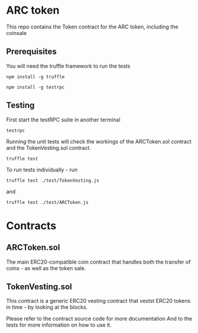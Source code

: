 # ARC token

This repo contains the Token contract for the ARC token, including the coinsale

## Prerequisites

You will need the truffle framework to run the tests

```npm install -g truffle```

```npm install -g testrpc```

## Testing

First start the testRPC suite in another terminal

```testrpc```

Running the unit tests will check the workings of the ARCToken.sol contract and the TokenVesting.sol contract.

```truffle test```

To run tests individually - run

```truffle test ./test/TokenVesting.js```

and

```truffle test ./test/ARCToken.js```

# Contracts

## ARCToken.sol

The main ERC20-compatible coin contract that handles both the transfer of coins - as well as the token sale.

## TokenVesting.sol

This contract is a generic ERC20 vesting contract that vestst ERC20 tokens in time - by looking at the blocks.

Please refer to the contract source code for more documentation 
And to the tests for more information on how to use it.


